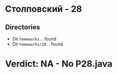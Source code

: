 # Столповский - 28
## Directories
- Dir `homeworks`... found
- Dir `homeworks/28`... found
# Verdict: **NA** - No P28.java
